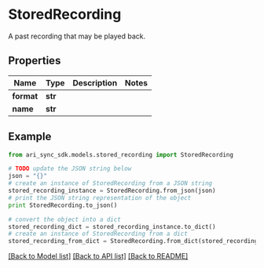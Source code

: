 # StoredRecording

A past recording that may be played back.

## Properties
Name | Type | Description | Notes
------------ | ------------- | ------------- | -------------
**format** | **str** |  | 
**name** | **str** |  | 

## Example

```python
from ari_sync_sdk.models.stored_recording import StoredRecording

# TODO update the JSON string below
json = "{}"
# create an instance of StoredRecording from a JSON string
stored_recording_instance = StoredRecording.from_json(json)
# print the JSON string representation of the object
print StoredRecording.to_json()

# convert the object into a dict
stored_recording_dict = stored_recording_instance.to_dict()
# create an instance of StoredRecording from a dict
stored_recording_from_dict = StoredRecording.from_dict(stored_recording_dict)
```
[[Back to Model list]](../README.md#documentation-for-models) [[Back to API list]](../README.md#documentation-for-api-endpoints) [[Back to README]](../README.md)


